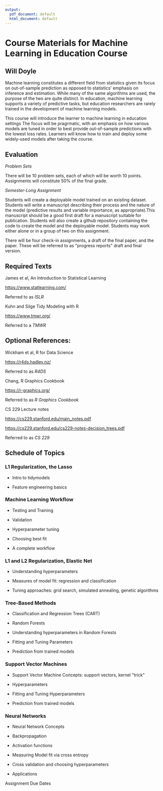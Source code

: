 ```yaml
---
output:
  pdf_document: default
  html_document: default
---
```

# Course Materials for Machine Learning in Education Course

## Will Doyle


Machine learning constitutes a different field from statistics given its focus on 
out-of-sample prediction as opposed to statistics' emphasis on 
inference and estimation. While many of the same algorithms are used,
the purpose of the two are quite distinct. In education, machine learning
supports a variety of predictive tasks, but education researchers are 
rarely trained in the development of machine learning models.

This course will introduce the learner to machine learning in education settings
The focus will be pragrmatic, with an emphasis on how various models
are tuned in order to best provide out-of-sample predictions with the lowest
loss rates. Learners will know how to train and deploy some widely-used models
after taking the course. 

## Evaluation

*Problem Sets* 

There will be 10 problem sets, each of which will be worth 10 points. Assignments 
will constitute 50% of the final grade. 

*Semester-Long Assignment*

Students will create a deployable model trained on an existing dataset. 
Students will write a manuscript describing their process and the nature of the model
(predictive results and variable importance, as appropriate).This manuscript should be 
a good first draft for a manuscript suitable for publication.  Students will also create a 
github repository containing the code to create the model and the deployable model. Students may work either 
alone or in a group of two on this assignment.

There will be four check-in assignments, a draft of the final paper, and the paper. These will be
referred to as "progress reports" draft and final version. 

## Required Texts

James et al, An Introduction to Statistical Learning 

https://www.statlearning.com/

Referred to as *ISLR*

Kuhn and Silge Tidy Modeling with R

https://www.tmwr.org/

Referred to a *TMWR*

## Optional References:

Wickham et al, R for Data Science

https://r4ds.hadley.nz/

Referred to as *R4DS*

Chang, R Graphics Cookbook

https://r-graphics.org/

Referred to as *R Graphics Cookbook*

CS 229 Lecture notes

https://cs229.stanford.edu/main_notes.pdf

https://cs229.stanford.edu/cs229-notes-decision_trees.pdf

Referred to as *CS 229*


## Schedule of Topics

### L1 Regularization, the Lasso 

- Intro to tidymodels

- Feature engineering basics

### Machine Learning Workflow

- Testing and Training

- Validation

- Hyperparameter tuning

- Choosing best fit

- A complete workflow

### L1 and L2 Regularization, Elastic Net

- Understanding hyperparameters

- Measures of model fit: regression and classification

- Tuning approaches: grid search, simulated annealing, genetic algorithms 

### Tree-Based Methods

- Classification and Regression Trees (CART)

- Random Forests

- Understanding hyperparameters in Random Forests

- Fitting and Tuning Parameters

- Prediction from trained models

### Support Vector Machines

- Support Vector Machine Concepts: support vectors, kernel "trick"

- Hyperparameters

- Fitting and Tuning Hyperparameters

- Prediction from trained models

### Neural Networks

- Neural Network Concepts

- Backpropagation

- Activation functions

- Measuring Model fit via cross entropy

- Cross validation and choosing hyperparameters

- Applications


Assignment Due Dates






